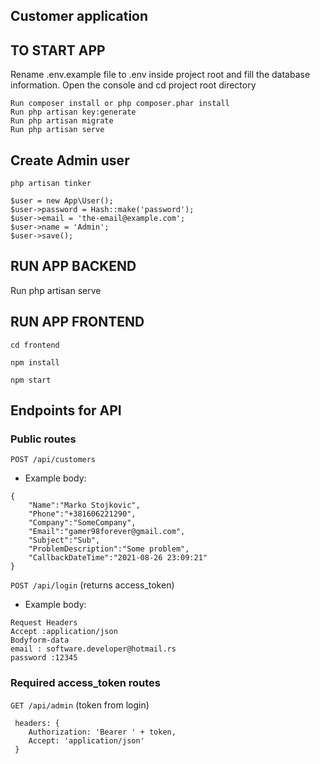 ## Customer application

## TO START APP

Rename .env.example file to .env inside project root and fill the database information. 
Open the console and cd project root directory
```
Run composer install or php composer.phar install
Run php artisan key:generate
Run php artisan migrate
Run php artisan serve
```
## Create Admin user 

``php artisan tinker``
```
$user = new App\User();
$user->password = Hash::make('password');
$user->email = 'the-email@example.com';
$user->name = 'Admin';
$user->save();
```

## RUN APP BACKEND

Run php artisan serve

## RUN APP FRONTEND
```
cd frontend

npm install

npm start
```

## Endpoints for API

### Public routes

``POST /api/customers``
- Example body:
```
{
    "Name":"Marko Stojkovic",
    "Phone":"+381606221290",
    "Company":"SomeCompany",
    "Email":"gamer98forever@gmail.com",
    "Subject":"Sub",
    "ProblemDescription":"Some problem",
    "CallbackDateTime":"2021-08-26 23:09:21"
}
```

``POST /api/login`` (returns access_token)
- Example body:

```
Request Headers
Accept :application/json
Bodyform-data
email : software.developer@hotmail.rs
password :12345
```

### Required access_token routes

``GET /api/admin`` (token from login)
```
 headers: {
    Authorization: 'Bearer ' + token, 
    Accept: 'application/json'
 }

```